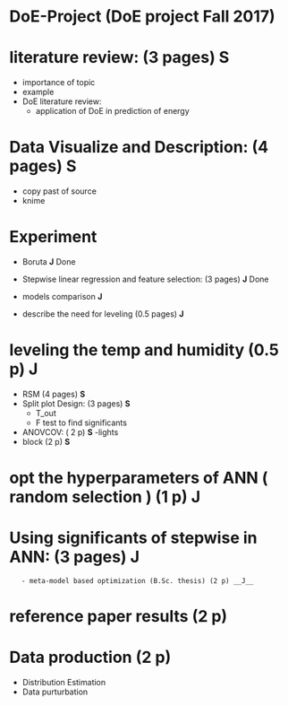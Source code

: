 # DoE-Project (DoE project Fall 2017)

# literature review: (3 pages) __S__
- importance of topic
- example
- DoE literature review:
    - application of DoE in prediction of energy

# Data Visualize and Description: (4 pages) __S__
- copy past of source
- knime


# Experiment 
- Boruta __J__  Done 
- Stepwise linear regression and feature selection: (3 pages) __J__ Done
- models comparison __J__ 

- describe the need for leveling (0.5 pages) __J__
# leveling the temp and humidity (0.5 p) __J__

- RSM (4 pages) __S__
- Split plot Design: (3 pages) __S__
    - T_out 
    - F test to find significants
- ANOVCOV: ( 2 p)  __S__
    -lights
- block (2 p) __S__

# opt the hyperparameters of ANN ( random selection ) (1 p) __J__
# Using significants of stepwise in ANN: (3 pages)  __J__
       - meta-model based optimization (B.Sc. thesis) (2 p) __J__

# reference paper results (2 p)

# Data production (2 p)
   - Distribution Estimation
   - Data purturbation



